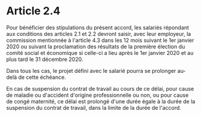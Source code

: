 # Article 2.4

Pour bénéficier des stipulations du présent accord, les salariés répondant aux conditions des articles 2.1 et 2.2 devront saisir, avec leur employeur, la commission mentionnée à l'article 4.3 dans les 12 mois suivant le 1er janvier 2020 ou suivant la proclamation des résultats de la première élection du comité social et économique si celle-ci a lieu après le 1er janvier 2020 et au plus tard le 31 décembre 2020.

Dans tous les cas, le projet défini avec le salarié pourra se prolonger au-delà de cette échéance.

En cas de suspension du contrat de travail au cours de ce délai, pour cause de maladie ou d'accident d'origine professionnelle ou non, ou pour cause de congé maternité, ce délai est prolongé d'une durée égale à la durée de la suspension du contrat de travail, dans la limite de la durée de l'accord.

